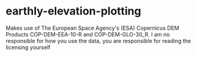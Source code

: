 # earthly-elevation-plotting
Makes use of The European Space Agency's (ESA) Copernicus DEM Products COP-DEM-EEA-10-R and COP-DEM-GLO-30_R. I am no responsible for how you use the data, you are responsible for reading the licensing yourself

